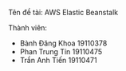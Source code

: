 Tên đề tài: AWS Elastic Beanstalk

Thành viên:
  - Bành Đăng Khoa 19110378
  - Phan Trung Tín 19110475
  - Trần Anh Tiến 19110471
